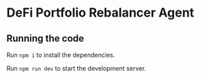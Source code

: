 
  # DeFi Portfolio Rebalancer Agent

  ## Running the code

  Run `npm i` to install the dependencies.

  Run `npm run dev` to start the development server.
  
